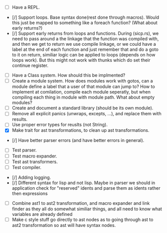 - [ ] Have a REPL.
- [/] Support loops.
Base syntax done(rest done through macros).
Would this just be mapped to something like a foreach function? (What about early returns?)
- [/] Support early returns from loops and functions.
During (sicp.rs), we need to pass around a the linkage that the function was compiled with, and then we get to return we use compile linkage, or we could have a label at the end of each function and just remember that and do a goto to it on return, similiar logic can be applied to loops (depends on how loops work).
But this might not work with thunks which do set their continue register.
- [ ] Have a Class system.
How should this be implmented?
- [ ] Create a module system.
How does modules work with gotos, can a module define a label that a user of that module can jump to?
How to implement at comilation, compile each module seperatly, but when compiling each thing in module with module path.
What about empty modules?
- [ ] Create and document a standard library (should be its own module).
- [ ] Remove all explicit panics (unwraps, excepts, ...), and replace them with results.
- [ ] Use proper error types for reuslts (not String).
- [x] Make trait for ast transformations, to clean up ast transformations.
- [/] Have better parser errors (and have better errors in general).
- [ ] Test parser.
- [ ] Test macro expander.
- [ ] Test ast transformers.
- [ ] Test compiler.
- [/] Adding logging.
- [/] Different syntax for lisp and not lisp.
Maybe in parser we should in application check for "reserved" idents and parse them as idents rather then expressions
- [ ] Combine ast1 to ast2 transformation, and macro expander and link finder as they all do somewhat similiar things, and all need to know what variables are already defined
- [ ] Make c style stuff go directly to ast nodes as to going through ast to ast2 transformation so ast will have syntax nodes.
